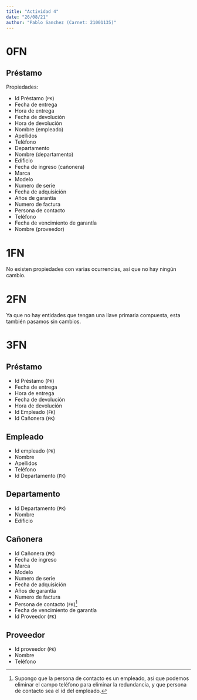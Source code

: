 ```yaml
---
title: "Actividad 4"
date: "26/08/21"
author: "Pablo Sanchez (Carnet: 21001135)"
---
```


0FN
===

Préstamo
--------

Propiedades:

* Id Préstamo (`PK`)
* Fecha de entrega
* Hora de entrega
* Fecha de devolución
* Hora de devolución
* Nombre (empleado)
* Apellidos
* Teléfono
* Departamento
* Nombre (departamento)
* Edificio
* Fecha de ingreso (cañonera)
* Marca
* Modelo
* Numero de serie
* Fecha de adquisición
* Años de garantía
* Numero de factura
* Persona de contacto
* Teléfono
* Fecha de vencimiento de garantía
* Nombre (proveedor)

1FN
===

No existen propiedades con varias ocurrencias, así que no hay ningún cambio.

2FN
===

Ya que no hay entidades que tengan una llave primaria compuesta, esta también
pasamos sin cambios.

3FN
===

Préstamo
--------

* Id Préstamo (`PK`)
* Fecha de entrega
* Hora de entrega
* Fecha de devolución
* Hora de devolución
* Id Empleado (`FK`)
* Id Cañonera (`FK`)

Empleado
--------

* Id empleado (`PK`)
* Nombre
* Apellidos
* Teléfono
* Id Departamento (`FK`)

Departamento
------------

* Id Departamento (`PK`)
* Nombre
* Edificio

Cañonera
--------

* Id Cañonera (`PK`)
* Fecha de ingreso
* Marca
* Modelo
* Numero de serie
* Fecha de adquisición
* Años de garantía
* Numero de factura
* Persona de contacto (`FK`)[^1]
* Fecha de vencimiento de garantía
* Id Proveedor (`FK`)

[^1]: Supongo que la persona de contacto es un empleado, así que podemos
eliminar el campo teléfono para eliminar la redundancia, y que persona de
contacto sea el id del empleado.

Proveedor
---------

* Id proveedor (`PK`)
* Nombre
* Teléfono
